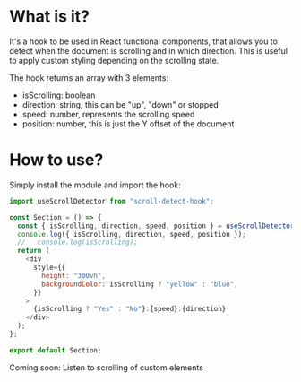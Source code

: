 # What is it?

It's a hook to be used in React functional components, that allows you to detect when the document is scrolling and in which direction. This is useful to apply custom styling depending on the scrolling state.

The hook returns an array with 3 elements:

- isScrolling: boolean
- direction: string, this can be "up", "down" or stopped
- speed: number, represents the scrolling speed
- position: number, this is just the Y offset of the document

# How to use?

Simply install the module and import the hook:

```javascript
import useScrollDetector from "scroll-detect-hook";

const Section = () => {
  const { isScrolling, direction, speed, position } = useScrollDetector();
  console.log({ isScrolling, direction, speed, position });
  //   console.log(isScrolling);
  return (
    <div
      style={{
        height: "300vh",
        backgroundColor: isScrolling ? "yellow" : "blue",
      }}
    >
      {isScrolling ? "Yes" : "No"}:{speed}:{direction}
    </div>
  );
};

export default Section;
```

Coming soon: Listen to scrolling of custom elements
